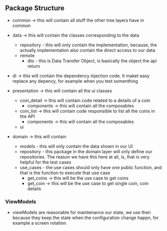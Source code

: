 
## Package Structure ##

- common -> this will contain all stuff the other tree layers have in common

- data -> this will contain the classes corresponding to the data
  - repository - this will only contain the implementation, because, the actually implementation also contain the direct access to our data 
  - remote
    - dto - this is Data Transfer Object, is basically the object the api return

- di -> this will contain the dependency injection code. It maket easy replace any depency, for example when you test somenthing

- presentation -> this will contain all the ui classes
    - coin_detail -> this will contain code related to a details of a coin
      - components -> this will contain all the composables 
    - coin_list -> this will contain code responsible to list all the coins in the API
      - components -> this will contain all the composables
    - ui

- domain -> this will contain 
  - models - this will only contain the data shown in our UI
  - repository - this package in the domain layer will only define our repositories. The reason we have this here at all, is, that is very helpful for the test cases
  - use_cases - the use cases should only have one public function, and that is the function to execute that use case
    - get_coins -> this will be the use case to get coins
    - get_coin -> this will be the use case to get single coin, coin details

### ViewModels
  * viewModels are reasonable for maintenance our state, we use then because they keep the state when the configuration change happn, for example a screen rotation. 